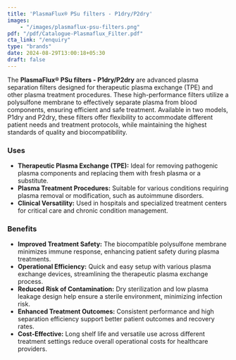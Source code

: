 ```yaml
---
title: 'PlasmaFlux® PSu filters - P1dry/P2dry'
images: 
    - "/images/plasmaflux-psu-filters.png"
pdf: "/pdf/Catalogue-Plasmaflux_Filter.pdf"
cta_link: "/enquiry"
type: "brands"
date: 2024-08-29T13:00:18+05:30
draft: false
---
```


<!-- ### Product Description -->

The **PlasmaFlux® PSu filters - P1dry/P2dry** are advanced plasma separation filters designed for therapeutic plasma exchange (TPE) and other plasma treatment procedures. These high-performance filters utilize a polysulfone membrane to effectively separate plasma from blood components, ensuring efficient and safe treatment. Available in two models, P1dry and P2dry, these filters offer flexibility to accommodate different patient needs and treatment protocols, while maintaining the highest standards of quality and biocompatibility.

<!-- ### Key Features

- **High-Performance Polysulfone Membrane:** Provides excellent plasma separation efficiency with biocompatible properties for patient safety.
- **Two Model Options:** P1dry for standard plasma treatments and P2dry for higher volume plasma exchange procedures, offering tailored solutions for diverse clinical needs.
- **Dry Sterilization Process:** Ensures high levels of sterility and shelf life without the use of liquid sterilants, enhancing safety and convenience.
- **Low Plasma Leakage:** Engineered to minimize plasma leakage, reducing the risk of blood loss and maximizing treatment efficacy.
- **Easy Integration:** Compatible with a wide range of plasma exchange devices, simplifying setup and operation in various clinical settings. -->

### Uses

- **Therapeutic Plasma Exchange (TPE):** Ideal for removing pathogenic plasma components and replacing them with fresh plasma or a substitute.
- **Plasma Treatment Procedures:** Suitable for various conditions requiring plasma removal or modification, such as autoimmune disorders.
- **Clinical Versatility:** Used in hospitals and specialized treatment centers for critical care and chronic condition management.
<!-- 
### Who Needs This Product?

- **Hospitals:** Facilities performing therapeutic plasma exchange for patients with autoimmune diseases or other conditions requiring plasma filtration.
- **Specialized Treatment Centers:** Clinics focused on treating rare diseases and conditions that necessitate frequent plasma exchange.
- **Critical Care Units:** Units that require reliable and high-quality plasma filters for emergency plasma treatment procedures. -->

### Benefits

- **Improved Treatment Safety:** The biocompatible polysulfone membrane minimizes immune response, enhancing patient safety during plasma treatments.
- **Operational Efficiency:** Quick and easy setup with various plasma exchange devices, streamlining the therapeutic plasma exchange process.
- **Reduced Risk of Contamination:** Dry sterilization and low plasma leakage design help ensure a sterile environment, minimizing infection risk.
- **Enhanced Treatment Outcomes:** Consistent performance and high separation efficiency support better patient outcomes and recovery rates.
- **Cost-Effective:** Long shelf life and versatile use across different treatment settings reduce overall operational costs for healthcare providers.
